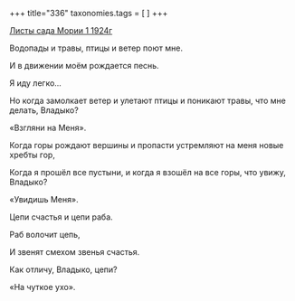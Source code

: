 +++
title="336"
taxonomies.tags = [
]
+++


[Листы сада Мории 1 1924г](/agni/1924)




Водопады и травы, птицы и ветер поют мне.   



И в движении моём рождается песнь.   



Я иду легко...   



Но когда замолкает ветер и улетают птицы и поникают травы, что мне делать, Владыко?   



«Взгляни на Меня».   



Когда горы рождают вершины и пропасти устремляют на меня новые хребты гор,   



Когда я прошёл все пустыни, и когда я взошёл на все горы, что увижу, Владыко?   



«Увидишь Меня».   



Цепи счастья и цепи раба.   



Раб волочит цепь,   



И звенят смехом звенья счастья.   



Как отличу, Владыко, цепи?   



«На чуткое ухо».   


